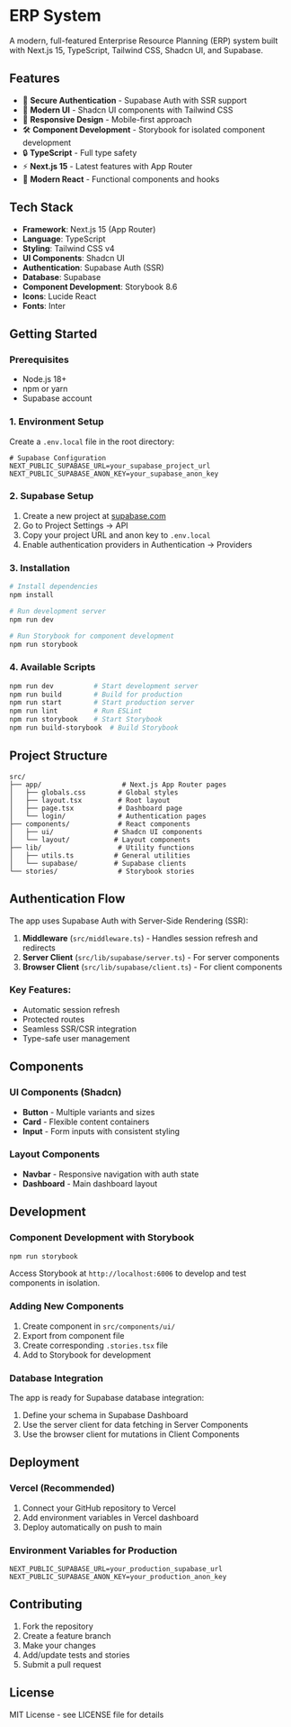 # ERP System

A modern, full-featured Enterprise Resource Planning (ERP) system built with Next.js 15, TypeScript, Tailwind CSS, Shadcn UI, and Supabase.

## Features

- 🔐 **Secure Authentication** - Supabase Auth with SSR support
- 🎨 **Modern UI** - Shadcn UI components with Tailwind CSS
- 📱 **Responsive Design** - Mobile-first approach
- 🛠️ **Component Development** - Storybook for isolated component development
- 🔒 **TypeScript** - Full type safety
- ⚡ **Next.js 15** - Latest features with App Router
- 🎯 **Modern React** - Functional components and hooks

## Tech Stack

- **Framework**: Next.js 15 (App Router)
- **Language**: TypeScript
- **Styling**: Tailwind CSS v4
- **UI Components**: Shadcn UI
- **Authentication**: Supabase Auth (SSR)
- **Database**: Supabase
- **Component Development**: Storybook 8.6
- **Icons**: Lucide React
- **Fonts**: Inter

## Getting Started

### Prerequisites

- Node.js 18+ 
- npm or yarn
- Supabase account

### 1. Environment Setup

Create a `.env.local` file in the root directory:

```env
# Supabase Configuration
NEXT_PUBLIC_SUPABASE_URL=your_supabase_project_url
NEXT_PUBLIC_SUPABASE_ANON_KEY=your_supabase_anon_key
```

### 2. Supabase Setup

1. Create a new project at [supabase.com](https://supabase.com)
2. Go to Project Settings → API
3. Copy your project URL and anon key to `.env.local`
4. Enable authentication providers in Authentication → Providers

### 3. Installation

```bash
# Install dependencies
npm install

# Run development server
npm run dev

# Run Storybook for component development
npm run storybook
```

### 4. Available Scripts

```bash
npm run dev          # Start development server
npm run build        # Build for production
npm run start        # Start production server
npm run lint         # Run ESLint
npm run storybook    # Start Storybook
npm run build-storybook  # Build Storybook
```

## Project Structure

```
src/
├── app/                    # Next.js App Router pages
│   ├── globals.css        # Global styles
│   ├── layout.tsx         # Root layout
│   ├── page.tsx           # Dashboard page
│   └── login/             # Authentication pages
├── components/            # React components
│   ├── ui/               # Shadcn UI components
│   └── layout/           # Layout components
├── lib/                   # Utility functions
│   ├── utils.ts          # General utilities
│   └── supabase/         # Supabase clients
└── stories/               # Storybook stories
```

## Authentication Flow

The app uses Supabase Auth with Server-Side Rendering (SSR):

1. **Middleware** (`src/middleware.ts`) - Handles session refresh and redirects
2. **Server Client** (`src/lib/supabase/server.ts`) - For server components
3. **Browser Client** (`src/lib/supabase/client.ts`) - For client components

### Key Features:
- Automatic session refresh
- Protected routes
- Seamless SSR/CSR integration
- Type-safe user management

## Components

### UI Components (Shadcn)
- **Button** - Multiple variants and sizes
- **Card** - Flexible content containers
- **Input** - Form inputs with consistent styling

### Layout Components
- **Navbar** - Responsive navigation with auth state
- **Dashboard** - Main dashboard layout

## Development

### Component Development with Storybook

```bash
npm run storybook
```

Access Storybook at `http://localhost:6006` to develop and test components in isolation.

### Adding New Components

1. Create component in `src/components/ui/`
2. Export from component file
3. Create corresponding `.stories.tsx` file
4. Add to Storybook for development

### Database Integration

The app is ready for Supabase database integration:

1. Define your schema in Supabase Dashboard
2. Use the server client for data fetching in Server Components
3. Use the browser client for mutations in Client Components

## Deployment

### Vercel (Recommended)

1. Connect your GitHub repository to Vercel
2. Add environment variables in Vercel dashboard
3. Deploy automatically on push to main

### Environment Variables for Production

```env
NEXT_PUBLIC_SUPABASE_URL=your_production_supabase_url
NEXT_PUBLIC_SUPABASE_ANON_KEY=your_production_anon_key
```

## Contributing

1. Fork the repository
2. Create a feature branch
3. Make your changes
4. Add/update tests and stories
5. Submit a pull request

## License

MIT License - see LICENSE file for details
